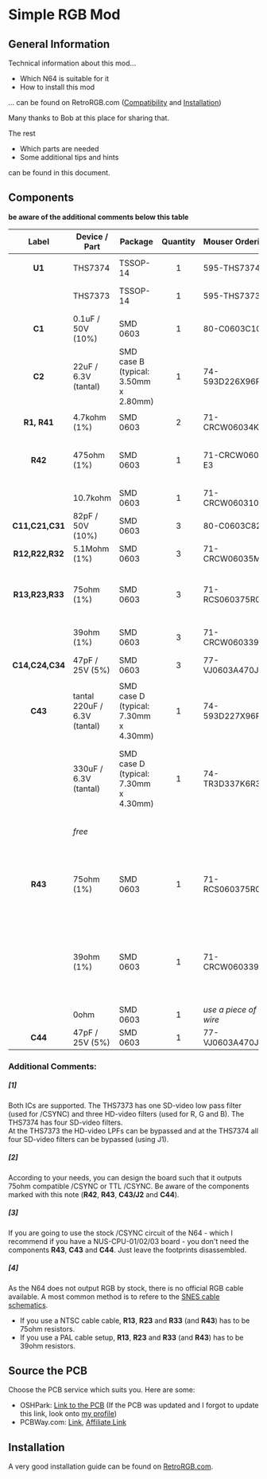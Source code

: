 # Simple RGB Mod

## General Information

Technical information about this mod...

- Which N64 is suitable for it
- How to install this mod

... can be found on RetroRGB.com ([Compatibility](http://www.retrorgb.com/n64rgbcompatible.html) and [Installation](http://www.retrorgb.com/n64rgbmod.html))

Many thanks to Bob at this place for sharing that.

The rest

- Which parts are needed
- Some additional tips and hints

can be found in this document.

## Components

**be aware of the additional comments below this table**

| Label | Device / Part | Package | Quantity | Mouser Ordering Key | Comment |
|:---:|---|---|:---:|:---|---|
| | | | | | |
| **U1** | THS7374 | TSSOP-14 | 1 | 595-THS7374IPWR | |
| | THS7373 | TSSOP-14 | 1 | 595-THS7373IPWR | **Alternative** for the THS7374 [1] |
| **C1** | 0.1uF / 50V (10%) | SMD 0603 | 1 | 80-C0603C104K9R | |  
| **C2** | 22uF / 6.3V (tantal) | SMD case B (typical: 3.50mm x 2.80mm) | 1 | 74-593D226X96R3B2TE3 |
| | | | | | |
| **R1, R41** | 4.7kohm (1%) | SMD 0603 | 2 | 71-CRCW06034K70FKEAH | |
| **R42** | 475ohm (1%) | SMD 0603 | 1 | 71-CRCW0603-475-E3 | csync compatible with 75ohm termination [2,3] |
| | 10.7kohm | SMD 0603 | 1 | 71-CRCW060310K7FKEB | TTL compatible csync [2,3] |
| **C11,C21,C31** | 82pF / 50V (10%) | SMD 0603 | 3 | 80-C0603C824K8P | |
| **R12,R22,R32** | 5.1Mohm (1%) | SMD 0603 | 3 | 71-CRCW06035M10FKEA | |
| | | | | | |
| **R13,R23,R33** | 75ohm (1%) | SMD 0603 | 3 | 71-RCS060375R0FKEA | NTSC-SNES RGB cable setup or direct wiring on RGB wires [4] |
| | 39ohm (1%) | SMD 0603 | 3 | 71-CRCW060339R0FKEAH | PAL-SNES cable setup on RGB wires [4] |
| **C14,C24,C34** | 47pF / 25V (5%) | SMD 0603 | 3 | 77-VJ0603A470JXXPBC | | 
| | | | | | |
| **C43** | tantal 220uF / 6.3V (tantal) | SMD case D (typical: 7.30mm x 4.30mm) | 1 | 74-593D227X96R3D2TE3 | csync compatible with 75ohm termination[2,3] |
| | 330uF / 6.3V (tantal) | SMD case D (typical: 7.30mm x 4.30mm) | 1 | 74-TR3D337K6R3E0100 | /CSYNC compatible with 75ohm termination, **Alternative** to 220uF tantal [2,3] |
| | *free* | | | | TTL compatible /CSYNC, close **J2** [2,3] |
| **R43** | 75ohm (1%) | SMD 0603 | 1 | 71-RCS060375R0FKEA | csync compatible with 75ohm termination [2,3], NTSC-SNES RGB cable setup [4] |
|| 39ohm (1%) | SMD 0603 | 1 | 71-CRCW060339R0FKEAH | /CSYNC compatible with 75ohm termination [2,3], PAL-SNES cable setup on RGB wires [4] |
| | 0ohm | SMD 0603 | 1 | *use a piece of silver wire* |  TTL compatible /CSYNC [2,3] |
| **C44** | 47pF / 25V (5%) | SMD 0603 | 1 | 77-VJ0603A470JXXPBC | [3] | 


### Additional Comments:

  
##### [1]  
Both ICs are supported. The THS7373 has one SD-video low pass filter (used for /CSYNC) and three HD-video filters (used for R, G and B). The THS7374 has four SD-video filters.  
At the THS7373 the HD-video LPFs can be bypassed and at the THS7374 all four SD-video filters can be bypassed (using J1).

##### [2]
According to your needs, you can design the board such that it outputs 75ohm compatible /CSYNC or TTL /CSYNC. Be aware of the components marked with this note (**R42**, **R43**, **C43/J2** and **C44**).

##### [3]
If you are going to use the stock /CSYNC circuit of the N64 - which I recommend if you have a NUS-CPU-01/02/03 board - you don't need the components **R43**, **C43** and **C44**. Just leave the footprints disassembled.

##### [4]
As the N64 does not output RGB by stock, there is no official RGB cable available. A most common method is to refere to the [SNES cable schematics](http://members.optusnet.com.au/eviltim/gamescart/gamescart.htm#snes).

- If you use a NTSC cable cable, **R13**, **R23** and **R33** (and **R43**) has to be 75ohm resistors.
- If you use a PAL cable setup, **R13**, **R23** and **R33** (and **R43**) has to be 39ohm resistors.

## Source the PCB
Choose the PCB service which suits you. Here are some:

- OSHPark: [Link to the PCB](https://oshpark.com/shared_projects/B3Unx78x) (If the PCB was updated and I forgot to update this link, look onto [my profile](https://oshpark.com/profiles/borti4938))
- PCBWay.com: [Link](http://www.pcbway.com/), [Affiliate Link](http://www.pcbway.com/setinvite.aspx?inviteid=10658)

## Installation

A very good installation guide can be found on [RetroRGB.com](http://www.retrorgb.com/n64rgbmod.html).